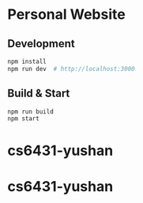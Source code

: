 # Personal Website

## Development

```bash
npm install
npm run dev  # http://localhost:3000
```

## Build & Start

```bash
npm run build
npm start
```
# cs6431-yushan
# cs6431-yushan

